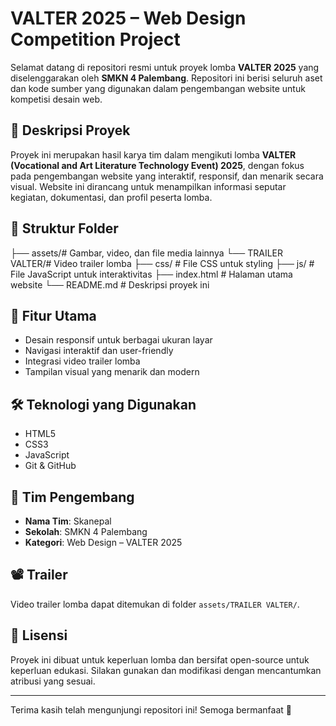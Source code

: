 # VALTER 2025 – Web Design Competition Project

Selamat datang di repositori resmi untuk proyek lomba **VALTER 2025** yang diselenggarakan oleh **SMKN 4 Palembang**. Repositori ini berisi seluruh aset dan kode sumber yang digunakan dalam pengembangan website untuk kompetisi desain web.

## 📌 Deskripsi Proyek

Proyek ini merupakan hasil karya tim dalam mengikuti lomba **VALTER (Vocational and Art Literature Technology Event) 2025**, dengan fokus pada pengembangan website yang interaktif, responsif, dan menarik secara visual. Website ini dirancang untuk menampilkan informasi seputar kegiatan, dokumentasi, dan profil peserta lomba.

## 📁 Struktur Folder
├── assets/# Gambar, video, dan file media lainnya 
   └── TRAILER VALTER/# Video trailer lomba 
├── css/ # File CSS untuk styling 
├── js/ # File JavaScript untuk interaktivitas 
├── index.html # Halaman utama website 
  └── README.md # Deskripsi proyek ini


## 🚀 Fitur Utama

- Desain responsif untuk berbagai ukuran layar
- Navigasi interaktif dan user-friendly
- Integrasi video trailer lomba
- Tampilan visual yang menarik dan modern

## 🛠️ Teknologi yang Digunakan

- HTML5
- CSS3
- JavaScript
- Git & GitHub

## 👥 Tim Pengembang

- **Nama Tim**: Skanepal
- **Sekolah**: SMKN 4 Palembang
- **Kategori**: Web Design – VALTER 2025

## 📽️ Trailer

Video trailer lomba dapat ditemukan di folder `assets/TRAILER VALTER/`.

## 📄 Lisensi

Proyek ini dibuat untuk keperluan lomba dan bersifat open-source untuk keperluan edukasi. Silakan gunakan dan modifikasi dengan mencantumkan atribusi yang sesuai.

---

Terima kasih telah mengunjungi repositori ini! Semoga bermanfaat 🎉
